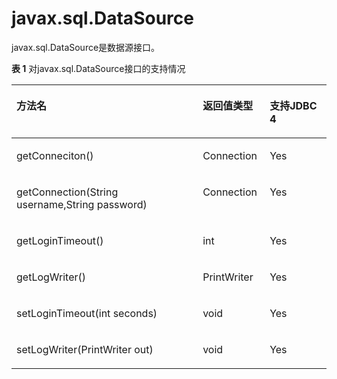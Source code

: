 # javax.sql.DataSource

javax.sql.DataSource是数据源接口。

**表 1**  对javax.sql.DataSource接口的支持情况

<a name="zh-cn_topic_0238274497_zh-cn_topic_0237120400_zh-cn_topic_0213179166_zh-cn_topic_0189249999_zh-cn_topic_0059778057_zh-cn_topic_0058965225_table22538896"></a>
<table><thead align="left"><tr id="zh-cn_topic_0238274497_zh-cn_topic_0237120400_zh-cn_topic_0213179166_zh-cn_topic_0189249999_zh-cn_topic_0059778057_zh-cn_topic_0058965225_row34865158"><th class="cellrowborder" valign="top" width="59.160000000000004%" id="mcps1.2.4.1.1"><p id="zh-cn_topic_0238274497_zh-cn_topic_0237120400_zh-cn_topic_0213179166_zh-cn_topic_0189249999_zh-cn_topic_0059778057_zh-cn_topic_0058965225_p34983404"><a name="zh-cn_topic_0238274497_zh-cn_topic_0237120400_zh-cn_topic_0213179166_zh-cn_topic_0189249999_zh-cn_topic_0059778057_zh-cn_topic_0058965225_p34983404"></a><a name="zh-cn_topic_0238274497_zh-cn_topic_0237120400_zh-cn_topic_0213179166_zh-cn_topic_0189249999_zh-cn_topic_0059778057_zh-cn_topic_0058965225_p34983404"></a>方法名</p>
</th>
<th class="cellrowborder" valign="top" width="21.23%" id="mcps1.2.4.1.2"><p id="zh-cn_topic_0238274497_zh-cn_topic_0237120400_zh-cn_topic_0213179166_zh-cn_topic_0189249999_zh-cn_topic_0059778057_zh-cn_topic_0058965225_p32614166"><a name="zh-cn_topic_0238274497_zh-cn_topic_0237120400_zh-cn_topic_0213179166_zh-cn_topic_0189249999_zh-cn_topic_0059778057_zh-cn_topic_0058965225_p32614166"></a><a name="zh-cn_topic_0238274497_zh-cn_topic_0237120400_zh-cn_topic_0213179166_zh-cn_topic_0189249999_zh-cn_topic_0059778057_zh-cn_topic_0058965225_p32614166"></a>返回值类型</p>
</th>
<th class="cellrowborder" valign="top" width="19.61%" id="mcps1.2.4.1.3"><p id="zh-cn_topic_0238274497_zh-cn_topic_0237120400_zh-cn_topic_0213179166_zh-cn_topic_0189249999_zh-cn_topic_0059778057_zh-cn_topic_0058965225_p43199654"><a name="zh-cn_topic_0238274497_zh-cn_topic_0237120400_zh-cn_topic_0213179166_zh-cn_topic_0189249999_zh-cn_topic_0059778057_zh-cn_topic_0058965225_p43199654"></a><a name="zh-cn_topic_0238274497_zh-cn_topic_0237120400_zh-cn_topic_0213179166_zh-cn_topic_0189249999_zh-cn_topic_0059778057_zh-cn_topic_0058965225_p43199654"></a>支持JDBC 4</p>
</th>
</tr>
</thead>
<tbody><tr id="zh-cn_topic_0238274497_zh-cn_topic_0237120400_zh-cn_topic_0213179166_zh-cn_topic_0189249999_zh-cn_topic_0059778057_zh-cn_topic_0058965225_row15003774"><td class="cellrowborder" valign="top" width="59.160000000000004%" headers="mcps1.2.4.1.1 "><p id="zh-cn_topic_0238274497_zh-cn_topic_0237120400_zh-cn_topic_0213179166_zh-cn_topic_0189249999_zh-cn_topic_0059778057_zh-cn_topic_0058965225_p528067"><a name="zh-cn_topic_0238274497_zh-cn_topic_0237120400_zh-cn_topic_0213179166_zh-cn_topic_0189249999_zh-cn_topic_0059778057_zh-cn_topic_0058965225_p528067"></a><a name="zh-cn_topic_0238274497_zh-cn_topic_0237120400_zh-cn_topic_0213179166_zh-cn_topic_0189249999_zh-cn_topic_0059778057_zh-cn_topic_0058965225_p528067"></a>getConneciton()</p>
</td>
<td class="cellrowborder" valign="top" width="21.23%" headers="mcps1.2.4.1.2 "><p id="zh-cn_topic_0238274497_zh-cn_topic_0237120400_zh-cn_topic_0213179166_zh-cn_topic_0189249999_zh-cn_topic_0059778057_zh-cn_topic_0058965225_p1162173"><a name="zh-cn_topic_0238274497_zh-cn_topic_0237120400_zh-cn_topic_0213179166_zh-cn_topic_0189249999_zh-cn_topic_0059778057_zh-cn_topic_0058965225_p1162173"></a><a name="zh-cn_topic_0238274497_zh-cn_topic_0237120400_zh-cn_topic_0213179166_zh-cn_topic_0189249999_zh-cn_topic_0059778057_zh-cn_topic_0058965225_p1162173"></a>Connection</p>
</td>
<td class="cellrowborder" valign="top" width="19.61%" headers="mcps1.2.4.1.3 "><p id="zh-cn_topic_0238274497_zh-cn_topic_0237120400_zh-cn_topic_0213179166_zh-cn_topic_0189249999_zh-cn_topic_0059778057_zh-cn_topic_0058965225_p37858335"><a name="zh-cn_topic_0238274497_zh-cn_topic_0237120400_zh-cn_topic_0213179166_zh-cn_topic_0189249999_zh-cn_topic_0059778057_zh-cn_topic_0058965225_p37858335"></a><a name="zh-cn_topic_0238274497_zh-cn_topic_0237120400_zh-cn_topic_0213179166_zh-cn_topic_0189249999_zh-cn_topic_0059778057_zh-cn_topic_0058965225_p37858335"></a>Yes</p>
</td>
</tr>
<tr id="zh-cn_topic_0238274497_zh-cn_topic_0237120400_zh-cn_topic_0213179166_zh-cn_topic_0189249999_zh-cn_topic_0059778057_zh-cn_topic_0058965225_row60334737"><td class="cellrowborder" valign="top" width="59.160000000000004%" headers="mcps1.2.4.1.1 "><p id="zh-cn_topic_0238274497_zh-cn_topic_0237120400_zh-cn_topic_0213179166_zh-cn_topic_0189249999_zh-cn_topic_0059778057_zh-cn_topic_0058965225_p34879213"><a name="zh-cn_topic_0238274497_zh-cn_topic_0237120400_zh-cn_topic_0213179166_zh-cn_topic_0189249999_zh-cn_topic_0059778057_zh-cn_topic_0058965225_p34879213"></a><a name="zh-cn_topic_0238274497_zh-cn_topic_0237120400_zh-cn_topic_0213179166_zh-cn_topic_0189249999_zh-cn_topic_0059778057_zh-cn_topic_0058965225_p34879213"></a>getConnection(String username,String password)</p>
</td>
<td class="cellrowborder" valign="top" width="21.23%" headers="mcps1.2.4.1.2 "><p id="zh-cn_topic_0238274497_zh-cn_topic_0237120400_zh-cn_topic_0213179166_zh-cn_topic_0189249999_zh-cn_topic_0059778057_zh-cn_topic_0058965225_p10087152"><a name="zh-cn_topic_0238274497_zh-cn_topic_0237120400_zh-cn_topic_0213179166_zh-cn_topic_0189249999_zh-cn_topic_0059778057_zh-cn_topic_0058965225_p10087152"></a><a name="zh-cn_topic_0238274497_zh-cn_topic_0237120400_zh-cn_topic_0213179166_zh-cn_topic_0189249999_zh-cn_topic_0059778057_zh-cn_topic_0058965225_p10087152"></a>Connection</p>
</td>
<td class="cellrowborder" valign="top" width="19.61%" headers="mcps1.2.4.1.3 "><p id="zh-cn_topic_0238274497_zh-cn_topic_0237120400_zh-cn_topic_0213179166_zh-cn_topic_0189249999_zh-cn_topic_0059778057_zh-cn_topic_0058965225_p41475246"><a name="zh-cn_topic_0238274497_zh-cn_topic_0237120400_zh-cn_topic_0213179166_zh-cn_topic_0189249999_zh-cn_topic_0059778057_zh-cn_topic_0058965225_p41475246"></a><a name="zh-cn_topic_0238274497_zh-cn_topic_0237120400_zh-cn_topic_0213179166_zh-cn_topic_0189249999_zh-cn_topic_0059778057_zh-cn_topic_0058965225_p41475246"></a>Yes</p>
</td>
</tr>
<tr id="zh-cn_topic_0238274497_zh-cn_topic_0237120400_zh-cn_topic_0213179166_zh-cn_topic_0189249999_zh-cn_topic_0059778057_zh-cn_topic_0058965225_row50704433"><td class="cellrowborder" valign="top" width="59.160000000000004%" headers="mcps1.2.4.1.1 "><p id="zh-cn_topic_0238274497_zh-cn_topic_0237120400_zh-cn_topic_0213179166_zh-cn_topic_0189249999_zh-cn_topic_0059778057_zh-cn_topic_0058965225_p2018971"><a name="zh-cn_topic_0238274497_zh-cn_topic_0237120400_zh-cn_topic_0213179166_zh-cn_topic_0189249999_zh-cn_topic_0059778057_zh-cn_topic_0058965225_p2018971"></a><a name="zh-cn_topic_0238274497_zh-cn_topic_0237120400_zh-cn_topic_0213179166_zh-cn_topic_0189249999_zh-cn_topic_0059778057_zh-cn_topic_0058965225_p2018971"></a>getLoginTimeout()</p>
</td>
<td class="cellrowborder" valign="top" width="21.23%" headers="mcps1.2.4.1.2 "><p id="zh-cn_topic_0238274497_zh-cn_topic_0237120400_zh-cn_topic_0213179166_zh-cn_topic_0189249999_zh-cn_topic_0059778057_zh-cn_topic_0058965225_p14616348"><a name="zh-cn_topic_0238274497_zh-cn_topic_0237120400_zh-cn_topic_0213179166_zh-cn_topic_0189249999_zh-cn_topic_0059778057_zh-cn_topic_0058965225_p14616348"></a><a name="zh-cn_topic_0238274497_zh-cn_topic_0237120400_zh-cn_topic_0213179166_zh-cn_topic_0189249999_zh-cn_topic_0059778057_zh-cn_topic_0058965225_p14616348"></a>int</p>
</td>
<td class="cellrowborder" valign="top" width="19.61%" headers="mcps1.2.4.1.3 "><p id="zh-cn_topic_0238274497_zh-cn_topic_0237120400_zh-cn_topic_0213179166_zh-cn_topic_0189249999_zh-cn_topic_0059778057_zh-cn_topic_0058965225_p12607471"><a name="zh-cn_topic_0238274497_zh-cn_topic_0237120400_zh-cn_topic_0213179166_zh-cn_topic_0189249999_zh-cn_topic_0059778057_zh-cn_topic_0058965225_p12607471"></a><a name="zh-cn_topic_0238274497_zh-cn_topic_0237120400_zh-cn_topic_0213179166_zh-cn_topic_0189249999_zh-cn_topic_0059778057_zh-cn_topic_0058965225_p12607471"></a>Yes</p>
</td>
</tr>
<tr id="zh-cn_topic_0238274497_zh-cn_topic_0237120400_zh-cn_topic_0213179166_zh-cn_topic_0189249999_zh-cn_topic_0059778057_zh-cn_topic_0058965225_row64216211"><td class="cellrowborder" valign="top" width="59.160000000000004%" headers="mcps1.2.4.1.1 "><p id="zh-cn_topic_0238274497_zh-cn_topic_0237120400_zh-cn_topic_0213179166_zh-cn_topic_0189249999_zh-cn_topic_0059778057_zh-cn_topic_0058965225_p64404847"><a name="zh-cn_topic_0238274497_zh-cn_topic_0237120400_zh-cn_topic_0213179166_zh-cn_topic_0189249999_zh-cn_topic_0059778057_zh-cn_topic_0058965225_p64404847"></a><a name="zh-cn_topic_0238274497_zh-cn_topic_0237120400_zh-cn_topic_0213179166_zh-cn_topic_0189249999_zh-cn_topic_0059778057_zh-cn_topic_0058965225_p64404847"></a>getLogWriter()</p>
</td>
<td class="cellrowborder" valign="top" width="21.23%" headers="mcps1.2.4.1.2 "><p id="zh-cn_topic_0238274497_zh-cn_topic_0237120400_zh-cn_topic_0213179166_zh-cn_topic_0189249999_zh-cn_topic_0059778057_zh-cn_topic_0058965225_p58951216"><a name="zh-cn_topic_0238274497_zh-cn_topic_0237120400_zh-cn_topic_0213179166_zh-cn_topic_0189249999_zh-cn_topic_0059778057_zh-cn_topic_0058965225_p58951216"></a><a name="zh-cn_topic_0238274497_zh-cn_topic_0237120400_zh-cn_topic_0213179166_zh-cn_topic_0189249999_zh-cn_topic_0059778057_zh-cn_topic_0058965225_p58951216"></a>PrintWriter</p>
</td>
<td class="cellrowborder" valign="top" width="19.61%" headers="mcps1.2.4.1.3 "><p id="zh-cn_topic_0238274497_zh-cn_topic_0237120400_zh-cn_topic_0213179166_zh-cn_topic_0189249999_zh-cn_topic_0059778057_zh-cn_topic_0058965225_p8943120"><a name="zh-cn_topic_0238274497_zh-cn_topic_0237120400_zh-cn_topic_0213179166_zh-cn_topic_0189249999_zh-cn_topic_0059778057_zh-cn_topic_0058965225_p8943120"></a><a name="zh-cn_topic_0238274497_zh-cn_topic_0237120400_zh-cn_topic_0213179166_zh-cn_topic_0189249999_zh-cn_topic_0059778057_zh-cn_topic_0058965225_p8943120"></a>Yes</p>
</td>
</tr>
<tr id="zh-cn_topic_0238274497_zh-cn_topic_0237120400_zh-cn_topic_0213179166_zh-cn_topic_0189249999_zh-cn_topic_0059778057_zh-cn_topic_0058965225_row4223360"><td class="cellrowborder" valign="top" width="59.160000000000004%" headers="mcps1.2.4.1.1 "><p id="zh-cn_topic_0238274497_zh-cn_topic_0237120400_zh-cn_topic_0213179166_zh-cn_topic_0189249999_zh-cn_topic_0059778057_zh-cn_topic_0058965225_p22814665"><a name="zh-cn_topic_0238274497_zh-cn_topic_0237120400_zh-cn_topic_0213179166_zh-cn_topic_0189249999_zh-cn_topic_0059778057_zh-cn_topic_0058965225_p22814665"></a><a name="zh-cn_topic_0238274497_zh-cn_topic_0237120400_zh-cn_topic_0213179166_zh-cn_topic_0189249999_zh-cn_topic_0059778057_zh-cn_topic_0058965225_p22814665"></a>setLoginTimeout(int seconds)</p>
</td>
<td class="cellrowborder" valign="top" width="21.23%" headers="mcps1.2.4.1.2 "><p id="zh-cn_topic_0238274497_zh-cn_topic_0237120400_zh-cn_topic_0213179166_zh-cn_topic_0189249999_zh-cn_topic_0059778057_zh-cn_topic_0058965225_p14587523"><a name="zh-cn_topic_0238274497_zh-cn_topic_0237120400_zh-cn_topic_0213179166_zh-cn_topic_0189249999_zh-cn_topic_0059778057_zh-cn_topic_0058965225_p14587523"></a><a name="zh-cn_topic_0238274497_zh-cn_topic_0237120400_zh-cn_topic_0213179166_zh-cn_topic_0189249999_zh-cn_topic_0059778057_zh-cn_topic_0058965225_p14587523"></a>void</p>
</td>
<td class="cellrowborder" valign="top" width="19.61%" headers="mcps1.2.4.1.3 "><p id="zh-cn_topic_0238274497_zh-cn_topic_0237120400_zh-cn_topic_0213179166_zh-cn_topic_0189249999_zh-cn_topic_0059778057_zh-cn_topic_0058965225_p14565683"><a name="zh-cn_topic_0238274497_zh-cn_topic_0237120400_zh-cn_topic_0213179166_zh-cn_topic_0189249999_zh-cn_topic_0059778057_zh-cn_topic_0058965225_p14565683"></a><a name="zh-cn_topic_0238274497_zh-cn_topic_0237120400_zh-cn_topic_0213179166_zh-cn_topic_0189249999_zh-cn_topic_0059778057_zh-cn_topic_0058965225_p14565683"></a>Yes</p>
</td>
</tr>
<tr id="zh-cn_topic_0238274497_zh-cn_topic_0237120400_zh-cn_topic_0213179166_zh-cn_topic_0189249999_zh-cn_topic_0059778057_zh-cn_topic_0058965225_row33783717"><td class="cellrowborder" valign="top" width="59.160000000000004%" headers="mcps1.2.4.1.1 "><p id="zh-cn_topic_0238274497_zh-cn_topic_0237120400_zh-cn_topic_0213179166_zh-cn_topic_0189249999_zh-cn_topic_0059778057_zh-cn_topic_0058965225_p23697570"><a name="zh-cn_topic_0238274497_zh-cn_topic_0237120400_zh-cn_topic_0213179166_zh-cn_topic_0189249999_zh-cn_topic_0059778057_zh-cn_topic_0058965225_p23697570"></a><a name="zh-cn_topic_0238274497_zh-cn_topic_0237120400_zh-cn_topic_0213179166_zh-cn_topic_0189249999_zh-cn_topic_0059778057_zh-cn_topic_0058965225_p23697570"></a>setLogWriter(PrintWriter out)</p>
</td>
<td class="cellrowborder" valign="top" width="21.23%" headers="mcps1.2.4.1.2 "><p id="zh-cn_topic_0238274497_zh-cn_topic_0237120400_zh-cn_topic_0213179166_zh-cn_topic_0189249999_zh-cn_topic_0059778057_zh-cn_topic_0058965225_p56396926"><a name="zh-cn_topic_0238274497_zh-cn_topic_0237120400_zh-cn_topic_0213179166_zh-cn_topic_0189249999_zh-cn_topic_0059778057_zh-cn_topic_0058965225_p56396926"></a><a name="zh-cn_topic_0238274497_zh-cn_topic_0237120400_zh-cn_topic_0213179166_zh-cn_topic_0189249999_zh-cn_topic_0059778057_zh-cn_topic_0058965225_p56396926"></a>void</p>
</td>
<td class="cellrowborder" valign="top" width="19.61%" headers="mcps1.2.4.1.3 "><p id="zh-cn_topic_0238274497_zh-cn_topic_0237120400_zh-cn_topic_0213179166_zh-cn_topic_0189249999_zh-cn_topic_0059778057_zh-cn_topic_0058965225_p65800508"><a name="zh-cn_topic_0238274497_zh-cn_topic_0237120400_zh-cn_topic_0213179166_zh-cn_topic_0189249999_zh-cn_topic_0059778057_zh-cn_topic_0058965225_p65800508"></a><a name="zh-cn_topic_0238274497_zh-cn_topic_0237120400_zh-cn_topic_0213179166_zh-cn_topic_0189249999_zh-cn_topic_0059778057_zh-cn_topic_0058965225_p65800508"></a>Yes</p>
</td>
</tr>
</tbody>
</table>
